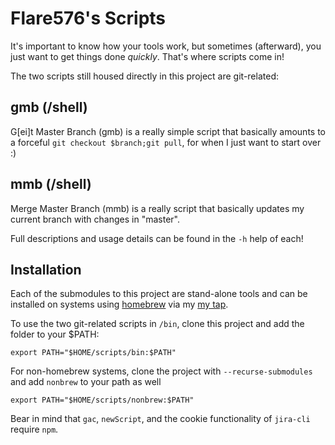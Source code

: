 # Flare576's Scripts

It's important to know how your tools work, but sometimes (afterward), you just want to get things
done _quickly_.  That's where scripts come in!

The two scripts still housed directly in this project are git-related:

## gmb (/shell)
G[ei]t Master Branch (gmb) is a really simple script that basically amounts to a forceful `git
checkout $branch;git pull`, for when I just want to start over :)

## mmb (/shell)
Merge Master Branch (mmb) is a really script that basically updates my current branch with changes
in "master".

Full descriptions and usage details can be found in the `-h` help of each!

## Installation

Each of the submodules to this project are stand-alone tools and can be installed on systems using
[homebrew](https://brew.sh/) via my [my tap](https://github.com/flare576/homebrew-scripts).

To use the two git-related scripts in `/bin`, clone this project and add the folder to your $PATH:

```
export PATH="$HOME/scripts/bin:$PATH"
```

For non-homebrew systems, clone the project with `--recurse-submodules` and add `nonbrew` to your
path as well

```
export PATH="$HOME/scripts/nonbrew:$PATH"
```

Bear in mind that `gac`, `newScript`, and the cookie functionality of `jira-cli` require `npm`.
